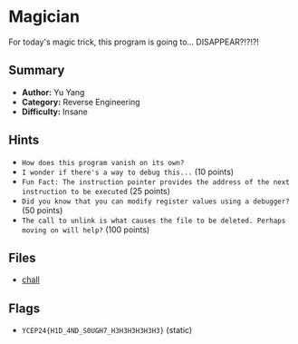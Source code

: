 # Magician
For today's magic trick, this program is going to... DISAPPEAR?!?!?!

## Summary
- **Author:** Yu Yang
- **Category:** Reverse Engineering
- **Difficulty:** Insane

## Hints
- `How does this program vanish on its own?`
- `I wonder if there's a way to debug this...` (10 points)
- `Fun Fact: The instruction pointer provides the address of the next instruction to be executed` (25 points)
- `Did you know that you can modify register values using a debugger?` (50 points)
- `The call to unlink is what causes the file to be deleted. Perhaps moving on will help?` (100 points)

## Files
- [chall](dist/chall)

## Flags
- `YCEP24{H1D_4ND_S0UGH7_H3H3H3H3H3H3}` (static)

